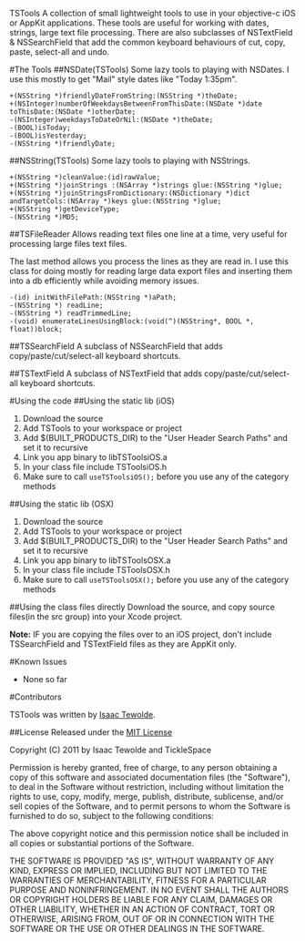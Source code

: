 TSTools
A collection of small lightweight tools to use in your objective-c iOS or AppKit applications. These tools are useful for working with dates, strings, large text file processing. There are also subclasses of NSTextField & NSSearchField that add the common keyboard behaviours of cut, copy, paste, select-all  and undo.

#The Tools
##NSDate(TSTools)
Some lazy tools to playing with NSDates. I use this mostly to get "Mail" style dates like "Today 1:35pm".

	+(NSString *)friendlyDateFromString:(NSString *)theDate;
	+(NSInteger)numberOfWeekdaysBetweenFromThisDate:(NSDate *)date toThisDate:(NSDate *)otherDate;
	-(NSInteger)weekdaysToDateOrNil:(NSDate *)theDate;
	-(BOOL)isToday;
	-(BOOL)isYesterday;
	-(NSString *)friendlyDate;

##NSString(TSTools)
Some lazy tools to playing with NSStrings.

	+(NSString *)cleanValue:(id)rawValue;
	+(NSString *)joinStrings :(NSArray *)strings glue:(NSString *)glue;
	+(NSString *)joinStringsFromDictionary:(NSDictionary *)dict andTargetCols:(NSArray *)keys glue:(NSString *)glue;
	+(NSString *)getDeviceType;
	-(NSString *)MD5;

##TSFileReader
Allows reading text files one line at a time, very useful for processing large files text files.

The last method allows you process the lines as they are read in. I use this class for doing mostly for reading large data export files and inserting them into a db efficiently while avoiding memory issues.

	-(id) initWithFilePath:(NSString *)aPath;
	-(NSString *) readLine;
	-(NSString *) readTrimmedLine;
	-(void) enumerateLinesUsingBlock:(void(^)(NSString*, BOOL *, float))block;

##TSSearchField
A subclass of NSSearchField that adds copy/paste/cut/select-all keyboard shortcuts.

##TSTextField
A subclass of NSTextField that adds copy/paste/cut/select-all keyboard shortcuts. 

#Using the code
##Using the static lib (iOS)
 1. Download the source
 2. Add TSTools to your workspace or project
 3. Add $(BUILT_PRODUCTS_DIR) to the "User Header Search Paths" and set it to recursive
 4. Link you app binary to libTSToolsiOS.a 
 5. In your class file include TSToolsiOS.h
 6. Make sure to call `useTSToolsiOS();` before you use any of the category methods

##Using the static lib (OSX)
 1. Download the source
 2. Add TSTools to your workspace or project
 3. Add $(BUILT_PRODUCTS_DIR) to the "User Header Search Paths" and set it to recursive
 4. Link you app binary to libTSToolsOSX.a 
 5. In your class file include TSToolsOSX.h
 6. Make sure to call `useTSToolsOSX();` before you use any of the category methods
 
##Using the class files directly
Download the source, and copy source files(in the src group) into your Xcode project.

**Note:** IF you are copying the files over to an iOS project, don't include TSSearchField and TSTextField files as they are AppKit only.
 
#Known Issues
 - None so far
 
#Contributors

TSTools was written by [Isaac Tewolde](http://www.ticklespace.com/ "ticklespcae.com"). 


##License
Released under the [MIT License](http://en.wikipedia.org/wiki/MIT_License)

Copyright (C) 2011 by Isaac Tewolde and TickleSpace

Permission is hereby granted, free of charge, to any person obtaining a copy
of this software and associated documentation files (the "Software"), to deal
in the Software without restriction, including without limitation the rights
to use, copy, modify, merge, publish, distribute, sublicense, and/or sell
copies of the Software, and to permit persons to whom the Software is
furnished to do so, subject to the following conditions:

The above copyright notice and this permission notice shall be included in
all copies or substantial portions of the Software.

THE SOFTWARE IS PROVIDED "AS IS", WITHOUT WARRANTY OF ANY KIND, EXPRESS OR
IMPLIED, INCLUDING BUT NOT LIMITED TO THE WARRANTIES OF MERCHANTABILITY,
FITNESS FOR A PARTICULAR PURPOSE AND NONINFRINGEMENT. IN NO EVENT SHALL THE
AUTHORS OR COPYRIGHT HOLDERS BE LIABLE FOR ANY CLAIM, DAMAGES OR OTHER
LIABILITY, WHETHER IN AN ACTION OF CONTRACT, TORT OR OTHERWISE, ARISING FROM,
OUT OF OR IN CONNECTION WITH THE SOFTWARE OR THE USE OR OTHER DEALINGS IN
THE SOFTWARE.
